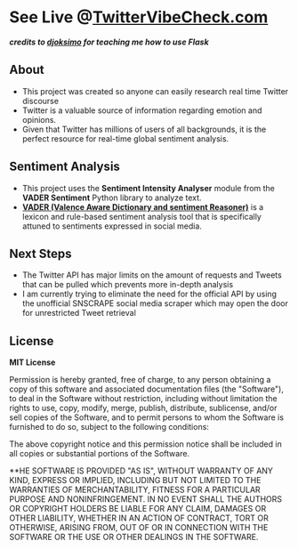 # See Live @[TwitterVibeCheck.com](https://www.twittervibecheck.com)

***credits to [djoksimo](https://github.com/djoksimo) for teaching me how to use Flask***

## About
- This project was created so anyone can easily research real time Twitter discourse   
- Twitter is a valuable source of information regarding emotion and opinions.
- Given that Twitter has millions of users of all backgrounds, it is the perfect resource for real-time global sentiment analysis.

## Sentiment Analysis
- This project uses the **Sentiment Intensity Analyser** module from the **VADER Sentiment** Python library to analyze text. 
- **[VADER (Valence Aware Dictionary and sentiment Reasoner)](https://github.com/cjhutto/vaderSentiment)** is a lexicon and rule-based sentiment analysis tool that is specifically attuned to sentiments expressed in social media.

## Next Steps
- The Twitter API has major limits on the amount of requests and Tweets that can be pulled which prevents more in-depth analysis
- I am currently trying to eliminate the need for the official API by using the unofficial SNSCRAPE social media scraper which may open the door for unrestricted Tweet retrieval 

## License

**MIT License**

Permission is hereby granted, free of charge, to any person obtaining a copy
of this software and associated documentation files (the "Software"), to deal
in the Software without restriction, including without limitation the rights
to use, copy, modify, merge, publish, distribute, sublicense, and/or sell
copies of the Software, and to permit persons to whom the Software is
furnished to do so, subject to the following conditions:

The above copyright notice and this permission notice shall be included in all
copies or substantial portions of the Software.

**HE SOFTWARE IS PROVIDED "AS IS", WITHOUT WARRANTY OF ANY KIND, EXPRESS OR
IMPLIED, INCLUDING BUT NOT LIMITED TO THE WARRANTIES OF MERCHANTABILITY,
FITNESS FOR A PARTICULAR PURPOSE AND NONINFRINGEMENT. IN NO EVENT SHALL THE
AUTHORS OR COPYRIGHT HOLDERS BE LIABLE FOR ANY CLAIM, DAMAGES OR OTHER
LIABILITY, WHETHER IN AN ACTION OF CONTRACT, TORT OR OTHERWISE, ARISING FROM,
OUT OF OR IN CONNECTION WITH THE SOFTWARE OR THE USE OR OTHER DEALINGS IN THE
SOFTWARE.